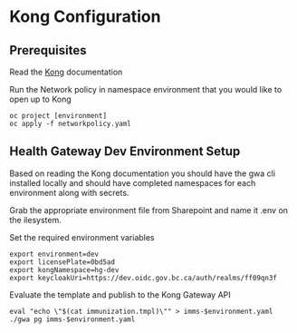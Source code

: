 # Kong Configuration

## Prerequisites

Read the [Kong](https://github.com/bcgov/gwa-api/blob/dev/USER-JOURNEY.md) documentation

Run the Network policy in namespace environment that you would like to open up to Kong

```console
oc project [environment]
oc apply -f networkpolicy.yaml
```

## Health Gateway Dev Environment Setup

Based on reading the Kong documentation you should have the gwa cli installed locally and should have completed namespaces for each environment along with secrets.

Grab the appropriate environment file from Sharepoint and name it .env on the ilesystem.

Set the required environment variables

```console
export environment=dev
export licensePlate=0bd5ad
export kongNamespace=hg-dev
export keycloakUri=https://dev.oidc.gov.bc.ca/auth/realms/ff09qn3f
```

Evaluate the template and publish to the Kong Gateway API

```console
eval "echo \"$(cat immunization.tmpl)\"" > imms-$environment.yaml
./gwa pg imms-$environment.yaml
```
